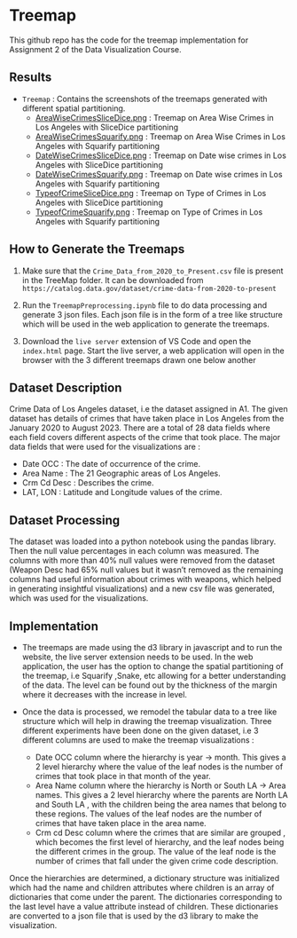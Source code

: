 # Treemap

This github repo has the code for the treemap implementation for Assignment 2 of the Data Visualization Course.

## Results 

- `Treemap` : Contains the screenshots of the treemaps generated with different spatial partitioning.
  - [AreaWiseCrimesSliceDice.png](TreeMap/Images/AreaWiseCrimesSliceDice.png) : Treemap on Area Wise Crimes in Los Angeles with SliceDice partitioning
  - [AreaWiseCrimesSquarify.png](TreeMap/Images/AreaWiseCrimesSquarify.png) : Treemap on Area Wise Crimes in Los Angeles with Squarify partitioning
  - [DateWiseCrimesSliceDice.png](TreeMap/Images/DateWiseCrimesSliceDice.png) : Treemap on Date wise crimes in Los Angeles with SliceDice partitioning
  - [DateWiseCrimesSquarify.png](TreeMap/Images/DateWiseCrimesSquarify.png) : Treemap on Date wise crimes in Los Angeles with Squarify partitioning
  - [TypeofCrimeSliceDice.png](TreeMap/Images/TypeofCrimeSliceDice.png) : Treemap on Type of Crimes in Los Angeles with SliceDice partitioning
  - [TypeofCrimeSquarify.png](TreeMap/Images/TypeofCrimeSquarify.png) : Treemap on Type of Crimes in Los Angeles with Squarify partitioning
 
## How to Generate the Treemaps

1. Make sure that the `Crime_Data_from_2020_to_Present.csv` file is present in the TreeMap folder.
It can be downloaded from `https://catalog.data.gov/dataset/crime-data-from-2020-to-present`

2. Run the `TreemapPreprocessing.ipynb` file to do data processing and generate 3 json files. Each json file is in the form of a tree like structure which will be used in the web application to generate the treemaps.

3. Download the `live server` extension of VS Code and open the `index.html` page. Start the live server, a web application will open in the browser with the 3 different treemaps drawn one below another

## Dataset Description

Crime Data of Los Angeles dataset, i.e the dataset assigned in A1. The given dataset has details of crimes that have taken place in Los Angeles from the January 2020
to August 2023. There are a total of 28 data fields where each field covers different aspects of the crime that took place. The major data fields that were used for the visualizations are :

- Date OCC : The date of occurrence of the crime.
- Area Name : The 21 Geographic areas of Los Angeles.
- Crm Cd Desc : Describes the crime.
- LAT, LON : Latitude and Longitude values of the crime.

## Dataset Processing

The dataset was loaded into a python notebook using the pandas library. Then the null value percentages in each column was measured. The columns with more than 40% null values
were removed from the dataset (Weapon Desc had 65% null values but it wasn’t removed as the remaining columns had useful information about crimes with weapons, which helped in generating insightful visualizations) and a new csv file was generated, which was used for the visualizations.

## Implementation 

- The treemaps are made using the d3 library in javascript and to run the website, the live server extension needs to be used. In the web application, the user has the option to change the spatial partitioning of the treemap, i.e Squarify ,Snake, etc allowing for a better understanding of the data. The level can be found out by the thickness of the margin where it decreases with the increase in level.

- Once the data is processed, we remodel the tabular data to a tree like structure which will help in drawing the treemap visualization. Three different experiments have been done on the given dataset, i.e 3 different columns are used to make the treemap visualizations : 

  - Date OCC column where the hierarchy is year -> month. This gives a 2 level hierarchy where the value of the leaf nodes is the number of crimes that took place in that month of the year.
  - Area Name column where the hierarchy is North or South LA -> Area names. This gives a 2 level hierarchy where the parents are North LA and South LA , with the children being the area names that belong to these regions. The values of the leaf nodes are the number of crimes that have taken place in the area name.
  - Crm cd Desc column where the crimes that are similar are grouped , which becomes the first level of hierarchy, and the leaf nodes being the different crimes in the group. The value of the leaf node is the number of crimes that fall under the given crime code description.

Once the hierarchies are determined, a dictionary structure was initialized which had the name and children attributes where children is an array of dictionaries that come under the parent. The dictionaries corresponding to the last level have a value attribute instead of children. These dictionaries are converted to a json file that is used by the d3 library to make the visualization.
